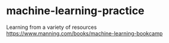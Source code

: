 # machine-learning-practice
Learning from a variety of resources
https://www.manning.com/books/machine-learning-bookcamp
